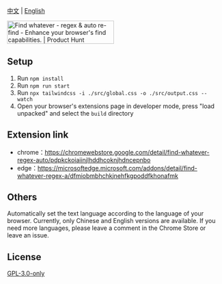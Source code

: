 [中文](./readme.md) | [English](./readme_en.md)

<a href="https://www.producthunt.com/products/find-whatever-regex-auto-re-find?embed=true&utm_source=badge-featured&utm_medium=badge&utm_source=badge-find&#0045;whatever&#0045;regex&#0045;auto&#0045;re&#0045;find" target="_blank"><img src="https://api.producthunt.com/widgets/embed-image/v1/featured.svg?post_id=987390&theme=light&t=1751507461541" alt="Find&#0032;whatever&#0032;&#0045;&#0032;regex&#0032;&#0038;&#0032;auto&#0032;re&#0045;find - Enhance&#0032;your&#0032;browser&#0039;s&#0032;find&#0032;capabilities&#0046; | Product Hunt" style="width: 250px; height: 54px;" width="250" height="54" /></a>

## Setup
1. Run `npm install`
2. Run `npm run start`
3. Run `npx tailwindcss -i ./src/global.css -o ./src/output.css --watch`
4. Open your browser's extensions page in developer mode, press "load unpacked" and select the `build` directory

## Extension link
- chrome：https://chromewebstore.google.com/detail/find-whatever-regex-auto/pdpkckoiaiinjlhddhcoknjhdncepnbo
- edge：https://microsoftedge.microsoft.com/addons/detail/find-whatever-regex-a/dfmiobmbhchkjnehfkgpoddfkhonafmk


## Others
Automatically set the text language according to the language of your browser. Currently, only Chinese and English versions are available. If you need more languages, please leave a comment in the Chrome Store or leave an issue.

## License
[GPL-3.0-only](LICENSE)
